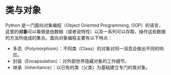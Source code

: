 # 类与对象

Python 是一门面向对象编程（Object Oriented Programming, OOP）的语言，这里的**对象**可以看做是由数据（或者说特性）以及一系列可以存取、操作这些数据的方法所组成的集合。面向对象编程主要有以下特点：

- 多态（Polymorphism）：不同类（Class）的对象对同一消息会做出不同的响应。
- 封装（Encapsulation）：对外部世界隐藏对象的工作细节。
- 继承（Inheritance）：以已有的类（父类）为基础建立专门的类对象。

